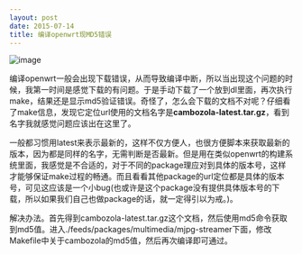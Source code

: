 ```yaml
--- 
layout: post
date: 2015-07-14  
title: 编译openwrt现MD5错误
--- 
```

![image](http://7xk84a.com1.z0.glb.clouddn.com/md5.png)




编译openwrt一般会出现下载错误，从而导致编译中断，所以当出现这个问题的时候，我第一时间是感觉下载的有问题。于是手动下载了一个放到dl里面，再次执行make，结果还是显示md5验证错误。奇怪了，怎么会下载的文档不对呢？仔细看了make信息，发现它定位url使用的文档名字是**cambozola-latest.tar.gz**，看到名字我就感觉问题应该出在这里了。

一般都习惯用latest来表示最新的，这样不仅方便人，也很方便脚本来获取最新的版本，因为都是同样的名字，无需判断是否最新。但是用在类似openwrt的构建系统里面，我感觉是不合适的，对于不同的package理应对到具体的版本号，这样才能够保证make过程的畅通。而且看看其他package的url定位都是具体的版本号，可见这应该是一个小bug(也或许是这个package没有提供具体版本号的下载，所以如果我们自己也做package的话，就一定得引以为戒。)。

解决办法。首先得到cambozola-latest.tar.gz这个文档，然后使用md5命令获取到md5值。进入./feeds/packages/multimedia/mjpg-streamer下面，修改Makefile中关于cambozola的md5值，然后再次编译即可通过。